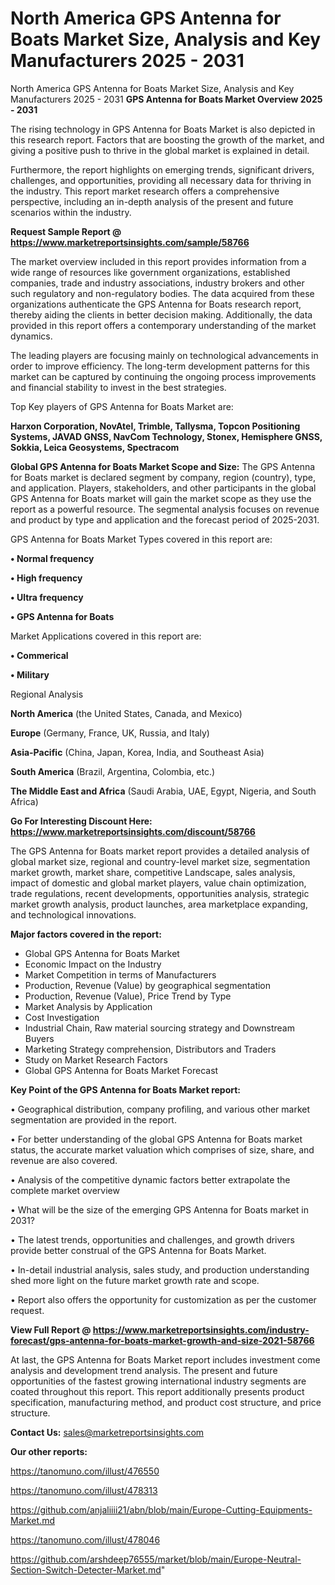 # North America GPS Antenna for Boats Market Size, Analysis and Key Manufacturers 2025 - 2031
North America GPS Antenna for Boats Market Size, Analysis and Key Manufacturers 2025 - 2031
<Strong> GPS Antenna for Boats Market Overview 2025 - 2031</strong>

The rising technology in GPS Antenna for Boats Market is also depicted in this research report. Factors that are boosting the growth of the market, and giving a positive push to thrive in the global market is explained in detail.

Furthermore, the report highlights on emerging trends, significant drivers, challenges, and opportunities, providing all necessary data for thriving in the industry. This report market research offers a comprehensive perspective, including an in-depth analysis of the present and future scenarios within the industry.

<strong>Request Sample Report @ <a href=https://www.marketreportsinsights.com/sample/58766>https://www.marketreportsinsights.com/sample/58766</a></strong>

The market overview included in this report provides information from a wide range of resources like government organizations, established companies, trade and industry associations, industry brokers and other such regulatory and non-regulatory bodies. The data acquired from these organizations authenticate the GPS Antenna for Boats research report, thereby aiding the clients in better decision making. Additionally, the data provided in this report offers a contemporary understanding of the market dynamics.

The leading players are focusing mainly on technological advancements in order to improve efficiency. The long-term development patterns for this market can be captured by continuing the ongoing process improvements and financial stability to invest in the best strategies.

Top Key players of GPS Antenna for Boats Market are:

<strong>Harxon Corporation, NovAtel, Trimble, Tallysma, Topcon Positioning Systems, JAVAD GNSS, NavCom Technology, Stonex, Hemisphere GNSS, Sokkia, Leica Geosystems, Spectracom</strong>

<strong><b>Global GPS Antenna for Boats Market Scope and Size:</b></strong>
The GPS Antenna for Boats market is declared segment by company, region (country), type, and application. Players, stakeholders, and other participants in the global GPS Antenna for Boats market will gain the market scope as they use the report as a powerful resource. The segmental analysis focuses on revenue and product by type and application and the forecast period of 2025-2031.

GPS Antenna for Boats Market Types covered in this report are:

<strong>• Normal frequency

• High frequency

• Ultra frequency

• GPS Antenna for Boats</strong>

Market Applications covered in this report are:

<strong>• Commerical

• Military</strong> 

Regional Analysis

<strong>North America</strong> (the United States, Canada, and Mexico)

<strong>Europe</strong> (Germany, France, UK, Russia, and Italy)

<strong>Asia-Pacific</strong> (China, Japan, Korea, India, and Southeast Asia)

<strong>South America</strong> (Brazil, Argentina, Colombia, etc.)

<strong>The Middle East and Africa</strong> (Saudi Arabia, UAE, Egypt, Nigeria, and South Africa)

<strong>Go For Interesting Discount Here: <a href=https://www.marketreportsinsights.com/discount/58766>https://www.marketreportsinsights.com/discount/58766</a></strong>

The GPS Antenna for Boats market report provides a detailed analysis of global market size, regional and country-level market size, segmentation market growth, market share, competitive Landscape, sales analysis, impact of domestic and global market players, value chain optimization, trade regulations, recent developments, opportunities analysis, strategic market growth analysis, product launches, area marketplace expanding, and technological innovations.

<strong><b>Major factors covered in the report:</b></strong>
<ul>
  <li>Global GPS Antenna for Boats Market </li>
  <li>Economic Impact on the Industry</li>
  <li>Market Competition in terms of Manufacturers</li>
  <li>Production, Revenue (Value) by geographical segmentation</li>
  <li>Production, Revenue (Value), Price Trend by Type</li>
  <li>Market Analysis by Application</li>
  <li>Cost Investigation</li>
  <li>Industrial Chain, Raw material sourcing strategy and Downstream Buyers</li>
  <li>Marketing Strategy comprehension, Distributors and Traders</li>
  <li>Study on Market Research Factors</li>
  <li>Global GPS Antenna for Boats Market Forecast</li>
</ul>

<strong><b>Key Point of the GPS Antenna for Boats Market report:</b></strong>

• Geographical distribution, company profiling, and various other market segmentation are provided in the report.

• For better understanding of the global GPS Antenna for Boats market status, the accurate market valuation which comprises of size, share, and revenue are also covered.

• Analysis of the competitive dynamic factors better extrapolate the complete market overview

• What will be the size of the emerging GPS Antenna for Boats market in 2031?

• The latest trends, opportunities and challenges, and growth drivers provide better construal of the GPS Antenna for Boats Market.

• In-detail industrial analysis, sales study, and production understanding shed more light on the future market growth rate and scope.

• Report also offers the opportunity for customization as per the customer request.

<strong><b>View Full Report @ <a href=https://www.marketreportsinsights.com/industry-forecast/gps-antenna-for-boats-market-growth-and-size-2021-58766>https://www.marketreportsinsights.com/industry-forecast/gps-antenna-for-boats-market-growth-and-size-2021-58766</a></b></strong>


At last, the GPS Antenna for Boats Market report includes investment come analysis and development trend analysis. The present and future opportunities of the fastest growing international industry segments are coated throughout this report. This report additionally presents product specification, manufacturing method, and product cost structure, and price structure.

<strong>Contact Us:</strong>
sales@marketreportsinsights.com

<strong>Our other reports:</strong>

<a href=https://tanomuno.com/illust/476550>https://tanomuno.com/illust/476550</a>

<a href=https://tanomuno.com/illust/478313>https://tanomuno.com/illust/478313</a>

<a href=https://github.com/anjaliiii21/abn/blob/main/Europe-Cutting-Equipments-Market.md>https://github.com/anjaliiii21/abn/blob/main/Europe-Cutting-Equipments-Market.md</a>

<a href=https://tanomuno.com/illust/478046>https://tanomuno.com/illust/478046</a>

<a href=https://github.com/arshdeep76555/market/blob/main/Europe-Neutral-Section-Switch-Detecter-Market.md>https://github.com/arshdeep76555/market/blob/main/Europe-Neutral-Section-Switch-Detecter-Market.md</a>"
